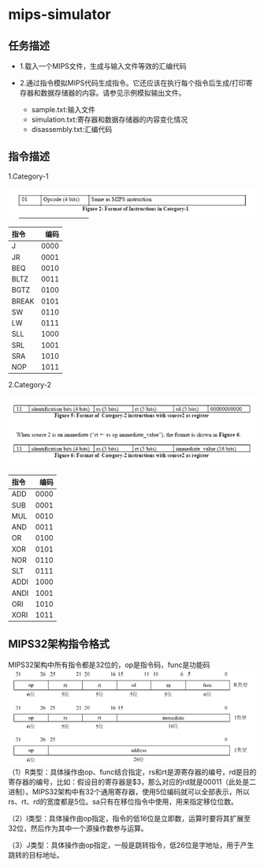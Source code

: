 # mips-simulator

## 任务描述

* 1.载入一个MIPS文件，生成与输入文件等效的汇编代码

* 2.通过指令模拟MIPS代码生成指令。它还应该在执行每个指令后生成/打印寄存器和数据存储器的内容。请参见示例模拟输出文件。
    * sample.txt:输入文件
    * simulation.txt:寄存器和数据存储器的内容变化情况
    * disassembly.txt:汇编代码

## 指令描述
1.Category-1

![](./img/2.png)


| 指令|编码 |
| :---|---:|
|J|0000|
|JR|0001|
|BEQ| 0010|
|BLTZ|0011|
|BGTZ|0100|
|BREAK|0101|
|SW|0110|
|LW|0111|
|SLL|1000|
|SRL|1001|
|SRA|1010|
|NOP|1011|


2.Category-2

![](./img/1.png)

| 指令|编码 |
| :---|---:|
|ADD|0000|
|SUB|0001|
|MUL| 0010|
|AND|0011|
|OR|0100|
|XOR|0101|
|NOR|0110|
|SLT|0111|
|ADDI|1000|
|ANDI|1001|
|ORI|1010|
|XORI|1011|

## MIPS32架构指令格式

MIPS32架构中所有指令都是32位的，op是指令码，func是功能码
![](./img/3.png)
（1）R类型：具体操作由op、func结合指定，rs和rt是源寄存器的编号，rd是目的寄存器的编号，比如：假设目的寄存器是$3，那么对应的rd就是00011（此处是二进制）。MIPS32架构中有32个通用寄存器，使用5位编码就可以全部表示，所以rs、rt、rd的宽度都是5位。sa只有在移位指令中使用，用来指定移位位数。

（2）I类型：具体操作由op指定，指令的低16位是立即数，运算时要将其扩展至32位，然后作为其中一个源操作数参与运算。

（3）J类型：具体操作由op指定，一般是跳转指令，低26位是字地址，用于产生跳转的目标地址。